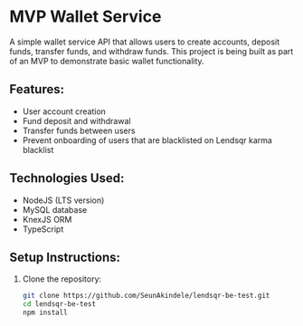 # MVP Wallet Service

A simple wallet service API that allows users to create accounts, deposit funds, transfer funds, and withdraw funds. This project is being built as part of an MVP to demonstrate basic wallet functionality.

## Features:
- User account creation
- Fund deposit and withdrawal
- Transfer funds between users
- Prevent onboarding of users that are blacklisted on Lendsqr karma blacklist

## Technologies Used:
- NodeJS (LTS version)
- MySQL database
- KnexJS ORM
- TypeScript

## Setup Instructions:
1. Clone the repository:
   ```bash
   git clone https://github.com/SeunAkindele/lendsqr-be-test.git
   cd lendsqr-be-test
   npm install